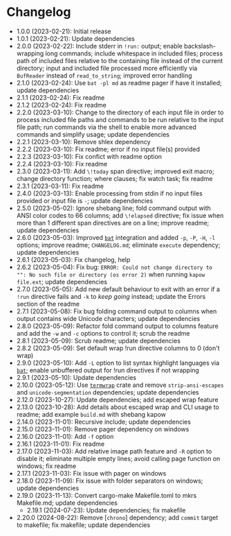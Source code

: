 # Changelog

* 1.0.0 (2023-02-21): Initial release
* 1.0.1 (2023-02-21): Update dependencies
* 2.0.0 (2023-02-22): Include stderr in `!run:` output; enable backslash-wrapping long commands; include whitespace in included files; process path of included files relative to the containing file instead of the current directory; input and included file processed more efficiently via `BufReader` instead of `read_to_string`; improved error handling
* 2.1.0 (2023-02-24): Use `bat -pl md` as readme pager if have it installed; update dependencies
* 2.1.1 (2023-02-24): Fix readme
* 2.1.2 (2023-02-24): Fix readme
* 2.2.0 (2023-03-10): Change to the directory of each input file in order to process included file paths and commands to be run relative to the input file path; run commands via the shell to enable more advanced commands and simplify usage; update dependencies
* 2.2.1 (2023-03-10): Remove shlex dependency
* 2.2.2 (2023-03-10): Fix readme; error if no input file(s) provided
* 2.2.3 (2023-03-10): Fix confict with readme option
* 2.2.4 (2023-03-10): Fix readme
* 2.3.0 (2023-03-11): Add `\!today` span directive; improved exit macro; change directory function; where clauses; fix watch task; fix readme
* 2.3.1 (2023-03-11): Fix readme
* 2.4.0 (2023-03-13): Enable processing from stdin if no input files provided or input file is `-`; update dependencies
* 2.5.0 (2023-05-02): Ignore shebang line; fold command output with ANSI color codes to 66 columns; add `\!elapsed` directive; fix issue when more than 1 different span directives are on a line; improve readme; update dependencies
* 2.6.0 (2023-05-03): Improved [`bat`] integration and added `-p`, `-P`, `-H`, `-l` options; improve readme; `CHANGELOG.md`; eliminate `execute` dependency; update dependencies
* 2.6.1 (2023-05-03): Fix changelog, help
* 2.6.2 (2023-05-04): Fix bug: `ERROR: Could not change directory to "": No such file or directory (os error 2)` when running `kapow file.ext`; update dependencies
* 2.7.0 (2023-05-05): Add new default behaviour to exit with an error if a `!run` directive fails and `-k` to *keep going* instead; update the Errors section of the readme
* 2.7.1 (2023-05-08): Fix bug folding command output to columns when output contains wide Unicode characters; update dependencies
* 2.8.0 (2023-05-09): Refactor fold command output to columns feature and add the `-w` and `-c` options to control it; scrub the readme
* 2.8.1 (2023-05-09): Scrub readme; update dependencies
* 2.8.2 (2023-05-09): Set default wrap !run directive columns to 0 (don't wrap)
* 2.9.0 (2023-05-10): Add `-L` option to list syntax highlight languages via [`bat`]; enable unbuffered output for !run directives if not wrapping
* 2.9.1 (2023-05-10): Update dependencies
* 2.10.0 (2023-05-12): Use [`termwrap`] crate and remove `strip-ansi-escapes` and `unicode-segmentation` dependencies; update dependencies
* 2.12.0 (2023-10-27): Update dependencies; add escaped wrap feature
* 2.13.0 (2023-10-28): Add details about escaped wrap and CLI usage to readme; add example `build.md` with shebang kapow
* 2.14.0 (2023-11-01): Recursive include; update dependencies
* 2.15.0 (2023-11-01): Remove pager dependency on windows
* 2.16.0 (2023-11-01): Add `-f` option
* 2.16.1 (2023-11-01): Fix readme
* 2.17.0 (2023-11-03): Add relative image path feature and `-R` option to disable it; eliminate multiple empty lines; avoid calling page function on windows; fix readme
* 2.17.1 (2023-11-03): Fix issue with pager on windows
* 2.18.0 (2023-11-09): Fix issue with folder separators on windows; update dependencies
* 2.19.0 (2023-11-13): Convert cargo-make Makefile.toml to mkrs Makefile.md; update dependencies
    * 2.19.1 (2024-07-23): Update dependencies; fix makefile
* 2.20.0 (2024-08-22): Remove [`chrono`] dependency; add `commit` target to makefile; fix makefile; update dependencies

[`bat`]: https://crates.io/crates/bat
[`termwrap`]: https://crates.io/crates/termwrap

